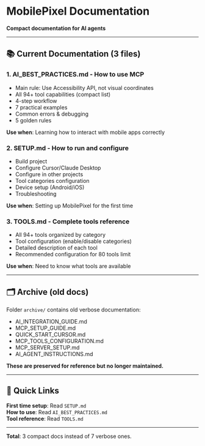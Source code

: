 # MobilePixel Documentation

**Compact documentation for AI agents**

---

## 📚 Current Documentation (3 files)

### 1. **AI_BEST_PRACTICES.md** - How to use MCP
- Main rule: Use Accessibility API, not visual coordinates
- All 94+ tool capabilities (compact list)
- 4-step workflow
- 7 practical examples
- Common errors & debugging
- 5 golden rules

**Use when**: Learning how to interact with mobile apps correctly

### 2. **SETUP.md** - How to run and configure
- Build project
- Configure Cursor/Claude Desktop
- Configure in other projects
- Tool categories configuration
- Device setup (Android/iOS)
- Troubleshooting

**Use when**: Setting up MobilePixel for the first time

### 3. **TOOLS.md** - Complete tools reference
- All 94+ tools organized by category
- Tool configuration (enable/disable categories)
- Detailed description of each tool
- Recommended configuration for 80 tools limit

**Use when**: Need to know what tools are available

---

## 🗂️ Archive (old docs)

Folder `archive/` contains old verbose documentation:
- AI_INTEGRATION_GUIDE.md
- MCP_SETUP_GUIDE.md
- QUICK_START_CURSOR.md
- MCP_TOOLS_CONFIGURATION.md
- MCP_SERVER_SETUP.md
- AI_AGENT_INSTRUCTIONS.md

**These are preserved for reference but no longer maintained.**

---

## 🚀 Quick Links

**First time setup**: Read `SETUP.md`  
**How to use**: Read `AI_BEST_PRACTICES.md`  
**Tool reference**: Read `TOOLS.md`

---

**Total**: 3 compact docs instead of 7 verbose ones.

